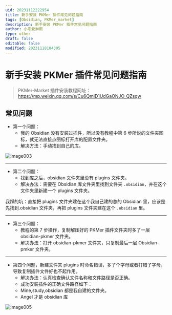 ```yaml
---
uid: 20231112222954
title: 新手安装 PKMer 插件常见问题指南
tags: [Obsidian, PKMer_market]
description: 新手安装 PKMer 插件常见问题指南
author: 小乖爱淋雨
type: other
draft: false
editable: false
modified: 20231118104305
---
```


# 新手安装 PKMer 插件常见问题指南

> PKMer-Market 插件安装教程网址：<https://mp.weixin.qq.com/s/Cu6QmlD1UdGaONJO_QZsqw>

## 常见问题

- 第一个问题：
	- 我的 Obsidian 没有安装过插件，所以没有教程中第 6 步所说的文件夹图标，就无法直接点图标打开库的配置文件夹。
	- 解决方法：手动找到自己的库。

![image003](https://cdn.pkmer.cn/images/image003.jpg!pkmer)

---

- 第二个问题：
	- 找到库之后，obsidian 文件夹里没有 plugins 文件夹。
	- 解决办法：需要在 Obsidian 库文件夹里找到文件夹 `.obsidian`，并在这个文件夹里新建一个 plugins 文件夹。

我踩的坑：直接把 plugins 文件夹建在这个我自己建的总的 Obsidian 里，应该是先找到.obsidian 文件夹，再把 plugins 文件夹建在这个 `.obsidian` 里。

---

- 第三个问题：
	- 教程的第 7 步操作，复制解压好的 PKMer 插件文件夹时多了一层 obsidian-pkmer 文件夹。
	- 解决办法：打开 obsidian-pkmer 文件夹，只复制最后一层 Obsidian-pmker 文件夹。

---

- 第四个问题，新建文件夹 plugins 时命名错误，多了个字母或者打错了字母，导致复制插件文件好也不起作用。
	- 解决办法：认真检查确认文件名称和文件路径是否正确。
	- 成功安装插件的正确文件路径如下：
	- Mine,study,obsidian 都是我自建的文件夹。
	- Angel 才是 obsidian 库

![image005](https://cdn.pkmer.cn/images/image005.jpg!pkmer)